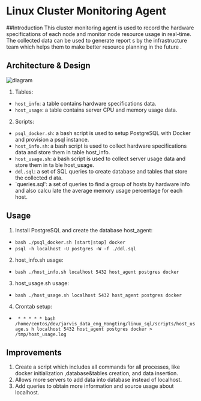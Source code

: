 # Linux Cluster Monitoring Agent

##Introduction
This cluster monitoring agent is used to record the hardware specifications of each node and
 monitor node resource usage in real-time. The collected data can be used to generate report
s by the infrastructure team which helps them to make better resource planning in the future
.

## Architecture & Design

![diagram](/assets/architecture.png)

1. Tables:
  * `host_info`: a table contains hardware specifications data.
  * `host_usage`: a table contains server CPU and memory usage data.
2. Scripts:
  * `psql_docker.sh`: a bash script is used to setup PostgreSQL with Docker and provision a
psql instance.
  * `host_info.sh`: a bash script is used to collect hardware specifications data and store
them in table host_info.
  * `host_usage.sh`: a bash script is used to collect server usage data and store them in ta
ble host_usage.
  * `ddl.sql`: a set of SQL queries to create database and tables that store the collected d
ata.
  * `queries.sql': a set of queries to find a group of hosts by hardware info and also calcu
late the average memory usage percentage for each host.

## Usage
1. Install PostgreSQL and create the database host_agent:
  * `bash ./psql_docker.sh [start|stop] docker`
  * `psql -h localhost -U postgres -W -f ./ddl.sql`
2. host_info.sh usage:
 * `bash ./host_info.sh localhost 5432 host_agent postgres docker`
3. host_usage.sh usage:
 * `bash ./host_usage.sh localhost 5432 host_agent postgres docker`
4. Crontab setup:
 * ` * * * * * bash /home/centos/dev/jarvis_data_eng_Hongting/linux_sql/scripts/host_usage.s
h localhost 5432 host_agent postgres docker > /tmp/host_usage.log`

## Improvements
1. Create a script which includes all commands for all processes, like docker initialization
,database&tables creation, and data insertion.
2. Allows more servers to add data into database instead of localhost.
3. Add queries to obtain more information and source usage about localhost.
